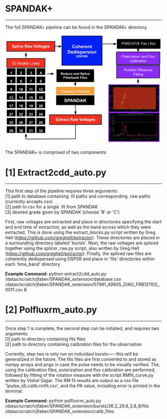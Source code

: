 # SPANDAK+
-----------------
The full SPANDAK+ pipeline can be found in the SPANDAK+ directory.

![Flow Graph](spandak+.png)

The SPANDAK+ is comprised of two components:

# [1] Extract2cdd_auto.py
-----------------

This first step of the pipeline requires three arguments:<br/>
[1] path to database containing .fil paths and corresponding .raw paths (currently accepts csv)<br/>
[2] path to csv for a single .fil from SPANDAK<br/>
[3] desired grade given by SPANDAK (choose 'B' or 'C')<br/>

First, raw voltages are extracted and place in directories specifying the start and end time of extraction, as well as the band across which they were extracted. This is done using the extract_blocks.py script written by Greg Hell (https://github.com/greghell/extractor). These directories are placed in a surrounding directory labeled 'bursts'. Next, the raw voltages are spliced together using the splicer_raw.py script, also written by Greg Hell (https://github.com/greghell/extractor). Finally, the spliced raw files are coherently dedispersed using DSPSR and place in 'fits' directories within each 'time_band' directory.

**Example Command:** python extract2cdd_auto.py /datax/scratch/jfaber/SPANDAK_extension/database.csv /datax/scratch/jfaber/SPANDAK_extension/57991_49905_DIAG_FRB121102_0011.csv B

# [2] Polfluxrm_auto.py
-----------------

Once step 1 is complete, the second step can be initiated, and requires two arguments:<br/>
[1] path to directory containing fits files<br/>
[2] path to directory containing calibration files for the observation<br/>

Currently, step two is only run on individaul bursts—--this will be generalized in the future. The fits files are first converted to and stored as numpy arrays and pngs in case the pulse needs to be visually verified. The, using the calibration files, polarization and flux calibration are performed, followed by fitting of the rotation measure with the script RMfit_curve.py written by Vishal Gajjar. The RM fit results are output as a csv file '[pulse_id].calib.rmfit.csv', and the PA value, including error is printed in the terminal.

**Example Command:** python polfluxrm_auto.py /datax/scratch/jfaber/SPANDAK_extension/bursts/26.2_26.6_3.8_9/fits /datax/scratch/jfaber/SPANDAK_extension/calib_files

